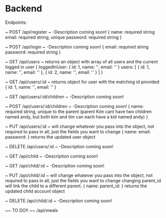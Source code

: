 # Backend

Endpoints:

~ POST /api/register ~
-Description coming soon!
{
  name: required string
  email: required string, unique
  password: required string
}

~ POST /api/login ~
-Description coming soon!
{
  email: required string
  password: required string
}

~ GET /api/users ~
returns an object with array of all users and the current logged in user
{
  loggedInUser: {
    id: 1,
    name: '',
    email: ''
  }
  users: [
    {
      id: 1,
      name: '',
      email: ''
    },
    {
      id: 2,
      name: '',
      email: ''
    }
  ]
}

~ GET /api/users/:id ~
returns object for user with the matching id provided
{
  id: 1,
  name: '',
  email: ''
}

~ GET /api/users/:id/children ~
-Description coming soon!

~ POST /api/users/:id/children ~
-Description coming soon!
{
  name: required string, unique to the parent (parent Kim cant have two children named andy, but both kim and tim can each have a kid named andy)
}

~ PUT /api/users/:id ~
will change whatever you pass into the object, not required to pass in all, just the fields you want to change
{
  name:
  email:
  password:
}
returns the updated user object

~ DELETE /api/users/:id ~
-Description coming soon!

~ GET /api/child ~
-Description coming soon!

~ GET /api/child/:id ~
-Description coming soon!

~ PUT /api/child/:id ~
will change whatever you pass into the object, not required to pass in all, just the fields you want to change
changing parent_id will link the child to a different parent.
{
  name:
  parent_id:
}
returns the updated child account object

~ DELETE /api/child/:id ~
-Description coming soon!

~~ TO DO!!  ~~
/api/meals